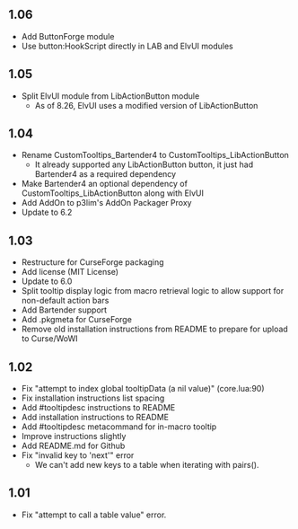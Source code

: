 ## 1.06
- Add ButtonForge module
- Use button:HookScript directly in LAB and ElvUI modules

## 1.05
- Split ElvUI module from LibActionButton module
	- As of 8.26, ElvUI uses a modified version of LibActionButton

## 1.04
- Rename CustomTooltips_Bartender4 to CustomTooltips_LibActionButton
    - It already supported any LibActionButton button, it just had Bartender4 as a required dependency
- Make Bartender4 an optional dependency of CustomTooltips_LibActionButton along with ElvUI
- Add AddOn to p3lim's AddOn Packager Proxy
- Update to 6.2

## 1.03
- Restructure for CurseForge packaging
- Add license (MIT License)
- Update to 6.0
- Split tooltip display logic from macro retrieval logic to allow support for non-default action bars
- Add Bartender support
- Add .pkgmeta for CurseForge
- Remove old installation instructions from README to prepare for upload to Curse/WoWI

## 1.02
- Fix "attempt to index global tooltipData (a nil value)" (core.lua:90)
- Fix installation instructions list spacing
- Add #tooltipdesc instructions to README
- Add installation instructions to README
- Add #tooltipdesc metacommand for in-macro tooltip
- Improve instructions slightly
- Add README.md for Github
- Fix "invalid key to 'next'" error
    - We can't add new keys to a table when iterating with pairs().

## 1.01
- Fix "attempt to call a table value" error.